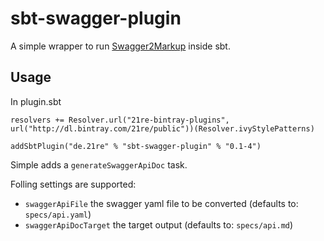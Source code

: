 # sbt-swagger-plugin

A simple wrapper to run [Swagger2Markup](https://github.com/Swagger2Markup/swagger2markup) inside sbt.

## Usage

In plugin.sbt

```
resolvers += Resolver.url("21re-bintray-plugins", url("http://dl.bintray.com/21re/public"))(Resolver.ivyStylePatterns)

addSbtPlugin("de.21re" % "sbt-swagger-plugin" % "0.1-4")
```

Simple adds a `generateSwaggerApiDoc` task.

Folling settings are supported:
* `swaggerApiFile` the swagger yaml file to be converted (defaults to: `specs/api.yaml`)
* `swaggerApiDocTarget` the target output (defaults to: `specs/api.md`)

